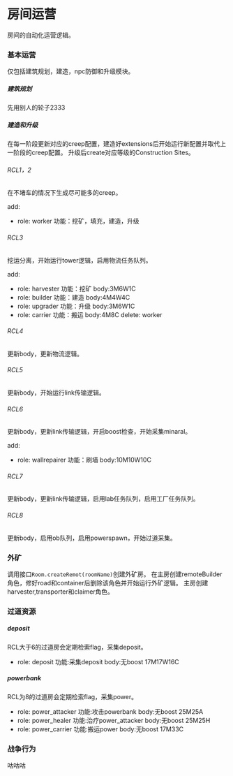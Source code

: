 # 房间运营
房间的自动化运营逻辑。

### 基本运营
仅包括建筑规划，建造，npc防御和升级模块。
##### 建筑规划
先用别人的轮子2333
##### 建造和升级
在每一阶段更新对应的creep配置，建造好extensions后开始运行新配置并取代上一阶段的creep配置。
升级后create对应等级的Construction Sites。
###### RCL1，2
在不堵车的情况下生成尽可能多的creep。

add:
- role: worker  功能：挖矿，填充，建造，升级
###### RCL3
挖运分离，开始运行tower逻辑，启用物流任务队列。

add:
- role: harvester 功能：挖矿  body:3M6W1C
- role: builder   功能：建造  body:4M4W4C
- role: upgrader  功能：升级  body:3M6W1C
- role: carrier   功能：搬运  body:4M8C
delete: worker
###### RCL4
更新body，更新物流逻辑。
###### RCL5
更新body，开始运行link传输逻辑。
###### RCL6
更新body，更新link传输逻辑，开启boost检查，开始采集minaral。

add:
- role: wallrepairer 功能：刷墙  body:10M10W10C
###### RCL7
更新body，更新link传输逻辑，启用lab任务队列，启用工厂任务队列。
###### RCL8
更新body，启用ob队列，启用powerspawn，开始过道采集。


### 外矿
调用接口`Room.createRemot(roomName)`创建外矿房。
在主房创建remoteBuilder角色，修好road和container后删除该角色并开始运行外矿逻辑。
主房创建harvester,transporter和claimer角色。


### 过道资源
##### deposit
RCL大于6的过道房会定期检索flag，采集deposit。
- role: deposit 功能:采集deposit  body:无boost 17M17W16C
##### powerbank
RCL为8的过道房会定期检索flag，采集power。
- role: power_attacker  功能:攻击powerbank  body:无boost 25M25A
- role: power_healer  功能:治疗power_attacker  body:无boost 25M25H
- role: power_carrier  功能:搬运power  body:无boost 17M33C


### 战争行为
咕咕咕
